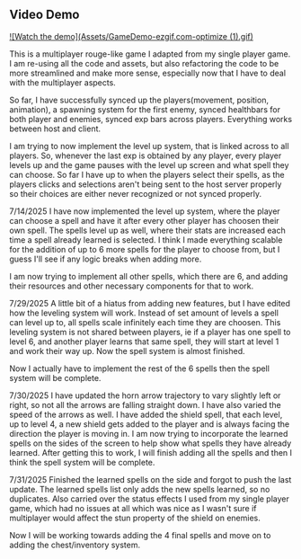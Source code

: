 ## Video Demo

[![Watch the demo](Assets/GameDemo-ezgif.com-optimize (1).gif)](Assets/GameDemo.mp4)

This is a multiplayer rouge-like game I adapted from my single player game. 
I am re-using all the code and assets, but also refactoring the code to be more streamlined and make more sense, 
especially now that I have to deal with the multiplayer aspects.

So far, I have successfully synced up the players(movement, position, animation), a spawning system for the first enemy, 
synced healthbars for both player and enemies, synced exp bars across players. Everything works between host and client.

I am trying to now implement the level up system, that is linked across to all players. So, whenever the last exp is obtained by any player,
every player levels up and the game pauses with the level up screen and what spell they can choose. So far I have up to when the players select their spells,
as the players clicks and selections aren't being sent to the host server properly so their choices are either never recognized or not synced properly. 

7/14/2025
I have now implemented the level up system, where the player can choose a spell and have it after every other player has choosen their own spell. 
The spells level up as well, where their stats are increased each time a spell already learned is selected. I think I made everything scalable for 
the addition of up to 6 more spells for the player to choose from, but I guess I'll see if any logic breaks when adding more.

I am now trying to implement all other spells, which there are 6, and adding their resources and other necessary components for that to work. 

7/29/2025
A little bit of a hiatus from adding new features, but I have edited how the leveling system will work. Instead of set amount of levels a spell can level up to,
all spells scale infinitely each time they are choosen. This leveling system is not shared between players, ie if a player has one spell to level 6, and another
player learns that same spell, they will start at level 1 and work their way up. Now the spell system is almost finished.

Now I actually have to implement the rest of the 6 spells then the spell system will be complete.


7/30/2025
I have updated the horn arrow trajectory to vary slightly left or right, so not all the arrows are falling straight down. I have also varied the speed of the arrows as well.
I have added the shield spell, that each level, up to level 4, a new shield gets added to the player and is always facing the direction the player is moving in. 
I am now trying to incorporate the learned spells on the sides of the screen to help show what spells they have already learned. After getting this to work,
I will finish adding all the spells and then I think the spell system will be complete. 

7/31/2025 
Finished the learned spells on the side and forgot to push the last update. The learned spells list only adds the new spells learned, so no duplicates.
Also carried over the status effects I used from my single player game, which had no issues at all which was nice as I wasn't sure if multiplayer would affect
the stun property of the shield on enemies. 

Now I will be working towards adding the 4 final spells and move on to adding the chest/inventory system.
